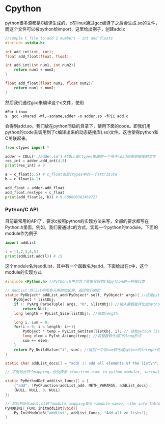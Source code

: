 # Cpython
python很多源都是C编译生成的，c在linux通过gcc编译了之后会生成.so的文件，而这个文件可以被python给import，这里给出例子，创建add.c
```c
//sample C file to add 2 numbers - int and floats
#include <stdio.h>

int add_int(int, int);
float add_float(float, float);

int add_int(int num1, int num2){
    return num1 + num2;
}

float add_float(float num1, float num2){
    return num1 + num2;
}
```
然后我们通过gcc来编译这个c文件，使用
```
#For Linux
$  gcc -shared -Wl,-soname,adder -o adder.so -fPIC add.c
```
会得到add.so，我们放在python同级的目录下，使用下面的code。即我们用python的code去调用到了c编译出来的动态链接库(.so)文件。这也使得python和C关联起来。
```python
from ctypes import *

adder = CDLL('./adder.so') #CDLL是ctypes里面的一个用于load动态链接库的文件
res_int = adder.add_int(4,5)
print(res_int) # 9

a = c_float(5.5) # c_float也是ctypes中的一个attribute
b = c_float(4.1)

add_float = adder.add_float
add_float.restype = c_float
print(add_float(a, b)) # 9.600000381469727
```


### Python/C API
目前最常用的API了，要求c按照python的实现方法来写，全部的要求都写在Python.h里面。例如，我们要通过c的方式，实现一个python的module，下面的module作为例子
```python
import addList

l = [1,2,3,4,5]
print(addList.add(l)) # 15
```
这个module名为addList，其中有一个函数名为add，下面给出在c中，这个module的实现方式
```c
#include <Python.h> //Python.h中包含了预先写好的C和python的一些接口类

// AddList:将list中所有元素的加起来，返回他们的和
static PyObject* addList_add(PyObject* self, PyObject* args){ //这是python直接call的文件
    PyObject * listObj;
    if (! PyArg_ParseTuple( args, "O", &listObj)) //输入需要能转化成python的tuple
        return NULL;
    long length = PyList_Size(listObj); //获取length

    long i, sum = 0;
    for(i = 0; i < length; i++){
        PyObject * temp = PyList_GetItem(listObj, i); // 读取python list object的value
        long elem = PyInt_AsLong(temp); //将整数转化成C的long形式
        sum += elem;
    }
    return Py_BuildValue("i", sum); //返回一个将sum转化成python的integer的值
}

static char addList_docs[] = "add( ): add all elements of the list\n"; //创建AddList函数的doc string

// 下面给出四个mapping，分别表示 <function-name in python module>, <actual-function>, <type-of-args the function expects>, <docstring>

static PyMethodDef addList_funcs[] = {
    {"add", (PyCFunction)addList_add, METH_VARARGS, addList_docs},
    {NULL, NULL, 0, NULL}
};

// 然后初始化addList这个module，mapping表示 <module name>, <the-info-table>, <module's-docstring>
PyMODINIT_FUNC initaddList(void){
    Py_InitModule3("addList", addList_funcs, "Add all ze lists");
}
```
